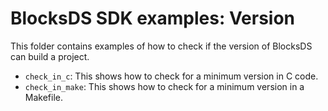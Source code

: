# BlocksDS SDK examples: Version

This folder contains examples of how to check if the version of BlocksDS can
build a project.

- `check_in_c`: This shows how to check for a minimum version in C code.
- `check_in_make`: This shows how to check for a minimum version in a Makefile.
